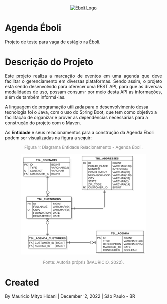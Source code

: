 <br />
<p align="center">
    <a href="https://ebolitecnologia.com.br/" target="_blank">
        <img 
            src="https://ebolitecnologia.com.br/wp-content/uploads/2022/02/Eboli-Tecnologia-Branco-250x105px.png" 
            width="128" 
            alt="Éboli Logo" />
    </a>
</p>

# Agenda Éboli
<p align="justify">
Projeto de teste para vaga de estágio na Éboli.
</p>

# Descrição do Projeto
<p align="justify">
Este projeto realiza a marcação de eventos em uma agenda que deve facilitar o gerenciamento em diversas plataformas. Sendo assim, o projeto está sendo desenvolvido para oferecer uma REST API, para que as diversas modalidades de uso, possam consumir por meio desta API as informações, além de também informá-las.

A linguagem de programação utilizada para o desenvolvimento dessa tecnologia foi o Java, com o uso do Spring Boot, que tem como objetivo a facilitação de organizar e prover as dependências necessárias para a construção do projeto com o Maven.

As __Entidade__ e seus relacionamentos para a construção da Agenda Éboli podem ser visualizadas na figura a seguir:
</p>

<p align="center" style="font-size:10pt; color:rgb(130, 130, 130);">
Figura 1: Diagrama Entidade Relacionamento - Agenda Éboli. 
</p>
<p align="center">
<img src="https://raw.githubusercontent.com/MauricioMH35/Assets/c398f19400cf5a88464afb43b07b86521885f01d/AgendaEboli/erDiagra.svg" width="400"/>
</p>
<p align="center" style="font-size:10pt; color:rgb(130, 130, 130);">
Fonte: Autoria própria (MAURICIO, 2022).
</p>

# Created 
By Mauricio Mityo Hidani | December 12, 2022 | São Paulo - BR